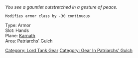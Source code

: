 *You see a gauntlet outstretched in a gesture of peace.*

`Modifies armor class by -30 continuous`

Type: Armor  
Slot: Hands  
Plane: [Karnath](:Category:Karnath.md "wikilink")  
Area: [Patriarchs' Gulch](:Category:Patriarchs'_Gulch.md "wikilink")

[Category: Lord Tank Gear](Category:_Lord_Tank_Gear "wikilink")
[Category: Gear In Patriarchs'
Gulch](Category:_Gear_In_Patriarchs'_Gulch "wikilink")
